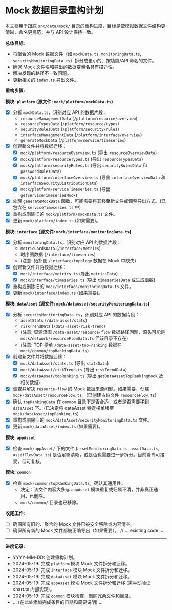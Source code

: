  # Mock 数据目录重构计划

本文档用于跟踪 `src/data/mock/` 目录的重构进度，目标是使模拟数据文件结构更清晰、命名更规范，并与 API 设计保持一致。

**总体目标:**

*   将聚合的 Mock 数据文件（如 `mockData.ts`, `monitoringData.ts`, `securityMonitoringData.ts`）拆分成更小的、按功能/API 命名的文件。
*   确保 Mock 文件名和导出的数据变量名具有描述性。
*   解决发现的路径不一致问题。
*   更新相关的 `index.ts` 导出文件。

**重构步骤:**

**模块: `platform` (源文件: `mock/platform/mockData.ts`)**

*   [x] 分析 `mockData.ts`，识别对应 API 的数据片段：
    *   `resourceManagementData` (`/platform/resource/overview`)
    *   `resourceTypesData` (`/platform/resource/types`)
    *   `securityRulesData` (`/platform/security/rules`)
    *   `interfaceManagementData` (`/platform/interface/overview`)
    *   `generateMockData` (`/platform/service/timeseries`)
*   [x] 创建新文件并将数据迁移：
    *   [x] `mock/platform/resourceOverview.ts` (导出 `resourceOverviewData`)
    *   [x] `mock/platform/resourceTypes.ts` (导出 `resourceTypesData`)
    *   [x] `mock/platform/securityRules.ts` (导出 `securityRulesData` 和 `passwordRulesData`)
    *   [x] `mock/platform/interfaceOverview.ts` (导出 `interfaceOverviewData` 和 `interfaceSecurityDistributionData`)
    *   [x] `mock/platform/serviceTimeseries.ts` (导出 `getServiceTimeseriesMock`)
*   [x] 处理 `generateMockData` 函数，可能需要将其移至新文件或调整导出方式。(已包含在 `serviceTimeseries.ts` 中)
*   [x] 重构或删除旧的 `mock/platform/mockData.ts` 文件。
*   [x] 更新 `mock/platform/index.ts` (如果需要)。

**模块: `interface` (源文件: `mock/interface/monitoringData.ts`)**

*   [x] 分析 `monitoringData.ts`，识别对应 API 的数据片段：
    *   `metricCardsData` (`/interface/metrics`)
    *   时序图数据 (`/interface/timeseries`)
    *   (注意: 拓扑图 `/interface/topology` 数据在 Mock 中缺失)
*   [x] 创建新文件并将数据迁移：
    *   [x] `mock/interface/metrics.ts` (导出 `metricsData`)
    *   [x] `mock/interface/timeseries.ts` (导出 `timeseriesData` 或生成函数)
*   [x] 重构或删除旧的 `mock/interface/monitoringData.ts` 文件。
*   [x] 更新 `mock/interface/index.ts` (如果需要)。

**模块: `dataAsset` (源文件: `mock/dataAsset/securityMonitoringData.ts`)**

*   [x] 分析 `securityMonitoringData.ts`，识别对应 API 的数据片段：
    *   `assetStats` (`/data-asset/stats`)
    *   `riskTrendData` (`/data-asset/risk-trend`)
    *   (注意: 资源流图 `/data-asset/resource-flow` 数据路径问题，源头可能是 `mock/network/resourceFlowData.ts` 但该目录不存在)
    *   (注意: TOP 榜单 `/data-asset/top-ranking` 数据在 `mock/common/topRankingData.ts`)
*   [x] 创建新文件并将数据迁移：
    *   [x] `mock/dataAsset/stats.ts` (导出 `statsData`)
    *   [x] `mock/dataAsset/riskTrend.ts` (导出 `riskTrendData`)
    *   [x] `mock/dataAsset/topRanking.ts` (导出 `getDataAssetTopRankingMock` 及相关数据)
*   [x] 调查并解决 `resource-flow` 的 Mock 数据来源问题。如果需要，创建 `mock/dataAsset/resourceFlow.ts`。(已创建占位文件 `resourceFlow.ts`)
*   [x] 确认 `topRankingData` 在 `common` 目录下是否合适，或者是否需要移到 `dataAsset` 下。(已决定将 dataAsset 特定榜单移至 `mock/dataAsset/topRanking.ts`)
*   [x] 重构或删除旧的 `mock/dataAsset/securityMonitoringData.ts` 文件。
*   [x] 更新 `mock/dataAsset/index.ts` (如果需要)。

**模块: `appAsset`**

*   [x] 检查 `mock/appAsset/` 下的文件 (`assetMonitoringData.ts`, `assetData.ts`, `assetFlowData.ts`) 是否足够清晰，或是否也需要进一步拆分。目前看尚可接受，但可复核。

**模块: `common`**

*   [x] 检查 `mock/common/topRankingData.ts`，确认其通用性。
    *   决定：该文件内容大多与 `appAsset` 模块重复或归属不清，并非真正通用，已删除。
    *   `mock/common/` 目录也已移除。

**收尾工作:**

*   [ ] 确保所有旧的、聚合的 Mock 文件已被安全移除或内容清空。
*   [ ] 确保所有新的 Mock 文件都被正确导出（如果需要）。
// ... existing code ...

---
**进度记录:**

*   YYYY-MM-DD: 创建重构计划。
*   2024-05-19: 完成 `platform` 模块 Mock 文件拆分和迁移。
*   2024-05-19: 完成 `interface` 模块 Mock 文件拆分和迁移。
*   2024-05-19: 完成 `dataAsset` 模块 Mock 文件拆分和迁移。
*   2024-05-19: 完成 `appAsset` 模块 Mock 文件拆分和迁移 (需手动验证 chart.ts 内部实现)。
*   2024-05-19: 完成 `common` 模块检查，删除冗余文件和目录。
*   ... (在此处添加完成条目的日期和简要说明) ...